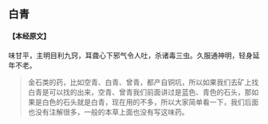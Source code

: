 ## 白青

#### 【本经原文】
味甘平，主明目利九窍，耳聋心下邪气令人吐，杀诸毒三虫。久服通神明，轻身延年不老。

> 金石类的药，比如空青、白青、曾青，都产自铜坑，所以如果我们去矿上找白青是可以找的出来，空青、曾青我们前面讲过是蓝色、青色的石头，那如果是白色的石头就是白青，现在用的不多，所以大家简单看一下，我们后面也没有注解很多，一般的本草上面也没有写这味药。